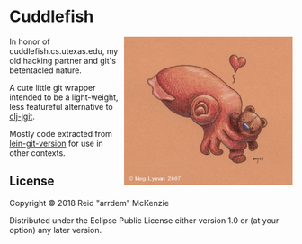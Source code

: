 # Cuddlefish
<a href="https://meglyman.deviantart.com/art/Cuddlefish-68516815"><img align="right" alt="meglyman's adorable cuddlefish" src="https://github.com/arrdem/cuddlefish/raw/master/etc/cuddlefish.jpg" width=300/></a>

In honor of cuddlefish.cs.utexas.edu, my old hacking partner and git's
betentacled nature.

A cute little git wrapper intended to be a light-weight, less
featureful alternative to
[clj-jgit](https://github.com/clj-jgit/clj-jgit).

Mostly code extracted from
[lein-git-version](https://github.com/arrdem/lein-git-version) for use
in other contexts.

## License

Copyright © 2018 Reid "arrdem" McKenzie

Distributed under the Eclipse Public License either version 1.0 or (at
your option) any later version.
